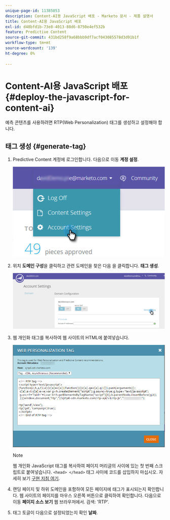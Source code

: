 ```yaml
---
unique-page-id: 11385053
description: Content-AI용 JavaScript 배포 - Marketo 문서 - 제품 설명서
title: Content-AI용 JavaScript 배포
exl-id: d48bfd1b-73e8-4013-88d6-8750e4ef532b
feature: Predictive Content
source-git-commit: 431bd258f9a68bbb9df7acf043085578d3d91b1f
workflow-type: tm+mt
source-wordcount: '139'
ht-degree: 0%

---
```


# Content-AI용 JavaScript 배포 {#deploy-the-javascript-for-content-ai}

예측 콘텐츠를 사용하려면 RTP(Web Personalization) 태그를 생성하고 설정해야 합니다.

## 태그 생성 {#generate-tag}

1. Predictive Content 계정에 로그인합니다. 다음으로 이동 **계정 설정**.

   ![](assets/settings-dropdown-account-hands.png)

1. 위치 **도메인 구성**&#x200B;을 클릭하고 관련 도메인을 찾은 다음 을 클릭합니다. **태그 생성**.

   ![](assets/generate-tag.png)

1. 웹 개인화 태그를 복사하여 웹 사이트의 HTML에 붙여넣습니다.

   ![](assets/web-personalization-tag.png)

   >[!NOTE]
   >
   >웹 개인화 JavaScript 태그를 복사하여 페이지 머리글의 사이에 있는 첫 번째 스크립트로 붙여넣습니다. `<head> </head>` 태그 사이에 코드를 삽입하지 마십시오. 자세히 보기 [구현 지침 여기](/help/marketo/product-docs/web-personalization/rtp-tag-implementation/deploy-the-rtp-javascript.md).

1. 랜딩 페이지 및 하위 도메인을 포함하여 모든 페이지에 태그가 표시되는지 확인합니다. 웹 사이트의 페이지를 마우스 오른쪽 버튼으로 클릭하여 확인합니다. 다음으로 이동 **페이지 소스 보기** 웹 브라우저에서. 검색: &#39;RTP&#39;.

1. 태그 토글이 다음으로 설정되었는지 확인 **날짜**.
